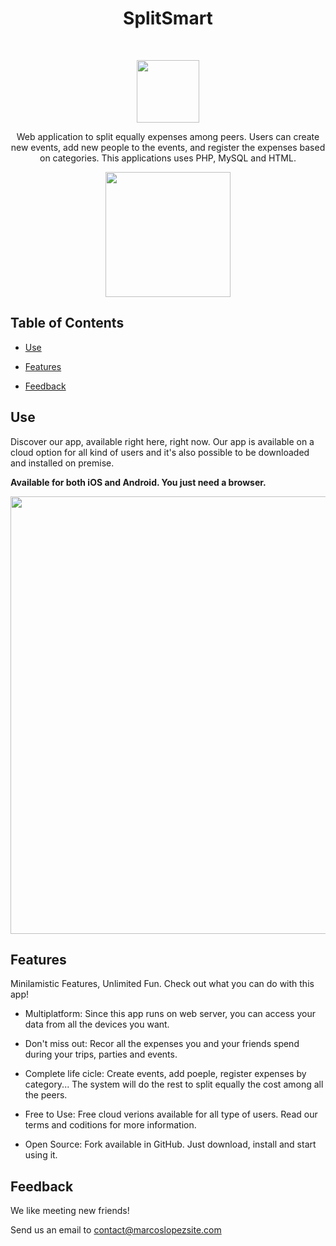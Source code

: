

<h1 align="center"> SplitSmart </h1> <br>

<p align="center">
  <a>
    <img alt="" title="" src="https://marcoslopezsite.com/apps/splitsmart/img/favicon.png" width="100">
  </a>
</p>

<p align="center">
  Web application to split equally expenses among peers. Users can create new events, add new people to the events, and register the expenses based on categories.
  This applications uses PHP, MySQL and HTML.
</p>

<p align="center">
  <a href="https://marcoslopezsite.com/apps/todolistapp/landing/">
    <img alt="" title="" src="https://marcoslopezsite.com/apps/splitsmart/img/trial.png" width="200">
  </a>
</p>

 

## Table of Contents
 

- [Use](#Use)

- [Features](#features)

- [Feedback](#feedback)



## Use

 
Discover our app, available right here, right now.
Our app is available on a cloud option for all kind of users and it's also possible to be downloaded and installed on premise.

**Available for both iOS and Android. You just need a browser.**

<p align="center">
  <img src = "https://marcoslopezsite.com/apps/splitsmart/img/screens.png" width=700>
</p>

 

## Features

Minilamistic Features, Unlimited Fun. Check out what you can do with this app!

* Multiplatform: 
Since this app runs on web server, you can access your data from all the devices you want.

* Don't miss out: 
Recor all the expenses you and your friends spend during your trips, parties and events.

* Complete life cicle: 
Create events, add poeple, register expenses by category... The system will do the rest to split equally the cost among all the peers.

* Free to Use: 
Free cloud verions available for all type of users. Read our terms and coditions for more information.

* Open Source: 
Fork available in GitHub. Just download, install and start using it.

 

## Feedback

We like meeting new friends!

Send us an email to contact@marcoslopezsite.com


